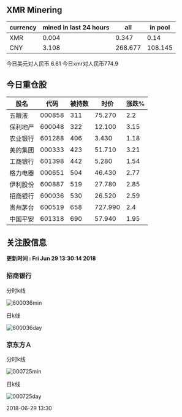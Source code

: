 ## XMR Minering

|currency|mined in last 24 hours|all|in pool|
|---|---|---|---|
|XMR|0.004|0.347|0.14|
|CNY|3.108|268.677|108.145|

今日美元对人民币 6.61	今日xmr对人民币774.9


## 今日重仓股 

|股名|代码|被持数|时价|涨跌%|
|---|---|---|---|---|
|五粮液|000858|311|75.270|2.2|
|保利地产|600048|322|12.100|3.15|
|农业银行|601288|406|3.430|1.18|
|美的集团|000333|423|51.710|3.21|
|工商银行|601398|442|5.280|1.54|
|格力电器|000651|504|46.430|2.77|
|伊利股份|600887|519|27.780|2.85|
|招商银行|600036|530|26.520|2.59|
|贵州茅台|600519|658|727.990|2.4|
|中国平安|601318|690|57.940|1.95|

## 关注股信息
**更新时间 : Fri Jun 29 13:30:14 2018**
### 招商银行 
分时k线

![600036min](http://image.sinajs.cn/newchart/min/n/sh600036.gif)

日k线

![600036day](http://image.sinajs.cn/newchart/daily/n/sh600036.gif)

### 京东方Ａ 
分时k线

![000725min](http://image.sinajs.cn/newchart/min/n/sz000725.gif)

日k线

![000725day](http://image.sinajs.cn/newchart/daily/n/sz000725.gif)

2018-06-29 13:30